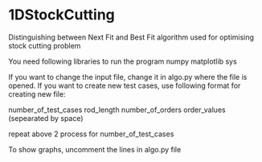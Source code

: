# 1DStockCutting
Distinguishing between Next Fit and Best Fit algorithm used for optimising stock cutting problem

You need following libraries to run the program
numpy
matplotlib
sys

If you want to change the input file, change it in algo.py where the file is opened.
If you want to create new test cases, 
use following format for creating new file:

number_of_test_cases
rod_length number_of_orders
order_values (sepearated by space)

repeat above 2 process for number_of_test_cases

To show graphs, uncomment the lines in algo.py file
